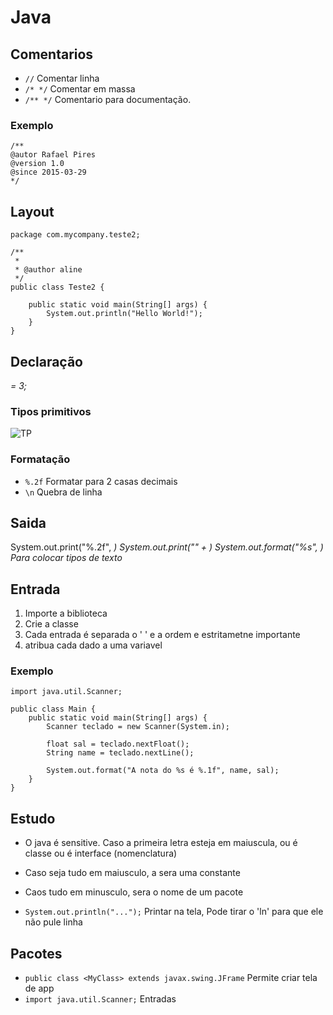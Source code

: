 # Java

## Comentarios
- `//` Comentar linha
- `/* */` Comentar em massa
- `/** */` Comentario para documentação.
### Exemplo
```Java, comentario
/**
@autor Rafael Pires
@version 1.0
@since 2015-03-29
*/
```
  
## Layout

```Java, Base
package com.mycompany.teste2;

/**
 *
 * @author aline
 */
public class Teste2 {

    public static void main(String[] args) {
        System.out.println("Hello World!");
    }
}

```

## Declaração
<TP> <var> = 3;

### Tipos primitivos
![TP](https://files.passeidireto.com/e3da5e7f-2144-4f79-9230-dea2f2dd93f4/e3da5e7f-2144-4f79-9230-dea2f2dd93f4.png)

### Formatação
- `%.2f` Formatar para 2 casas decimais
- `\n` Quebra de linha

## Saida 
System.out.print("%.2f", <var>)
System.out.print("<frase>" + <var>)
System.out.format("%s", <vare>) Para colocar tipos de texto

## Entrada
1. Importe a biblioteca
2. Crie a classe
3. Cada entrada é separada o ' ' e a ordem e estritametne importante
4. atribua cada dado a uma variavel

### Exemplo
```Exemplo_entrada
import java.util.Scanner;

public class Main {
    public static void main(String[] args) {
        Scanner teclado = new Scanner(System.in);

        float sal = teclado.nextFloat();
        String name = teclado.nextLine();

        System.out.format("A nota do %s é %.1f", name, sal);
    }
}
```

## Estudo
- O java é sensitive. Caso a primeira letra esteja em maiuscula, ou é classe ou é interface (nomenclatura)
- Caso seja tudo em maiusculo, a sera uma constante
- Caos tudo em minusculo, sera o nome de um pacote


- `System.out.println("...");` Printar na tela, Pode tirar o 'ln' para que ele não pule linha

## Pacotes
- `public class <MyClass> extends javax.swing.JFrame` Permite criar tela de app
- `import java.util.Scanner;` Entradas

